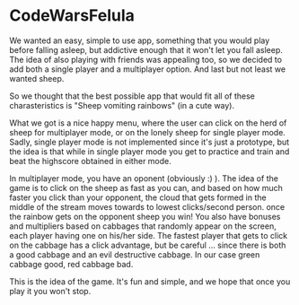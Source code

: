 CodeWarsFelula
==============

We wanted an easy, simple to use app, something that you would play before falling asleep, but addictive enough that it won't let you fall asleep. The idea of also playing with friends was appealing too, so we decided to add both a single player and a multiplayer option. And last but not least we wanted sheep.

So we thought that the best possible app that would fit all of these charasteristics is "Sheep vomiting rainbows" (in a cute way).

What we got is a nice happy menu, where the user can click on the herd of sheep for multiplayer mode, or on the lonely sheep for single player mode. Sadly, single player mode is not implemented since it's just a prototype, but the idea is that while in single player mode you get to practice and train and beat the highscore obtained in either mode.

In multiplayer mode, you have an oponent (obviously :) ). The idea of the game is to click on the sheep as fast as you can, and based on how much faster you click than your opponent, the cloud that gets formed in the middle of the stream moves towards to lowest clicks/second person. once the rainbow gets on the opponent sheep you win! You also have bonuses and multipliers based on cabbages that randomly appear on the screen, each player having one on his/her side. The fastest player that gets to click on the cabbage has a click advantage, but be careful ... since there is both a good cabbage and an evil destructive cabbage. In our case green cabbage good, red cabbage bad.

This is the idea of the game. It's fun and simple, and we hope that once you play it you won't stop.
